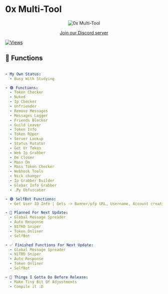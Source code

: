 # 0x Multi-Tool

<p align="center">
  <img src="https://i.ibb.co/6ggk68K/image.png" alt="0x Multi-Tool" />
</p>

<p align="center">
  <a href="https://discord.gg/Jtv8YeH7PN">Join our Discord server</a>
</p>

[![Views](https://komarev.com/ghpvc/?username=johndoe&label=Views)](https://github.com/johndoe/my-awesome-repo)


## 🚀 Functions
```yaml

- My Own Status:
  - Busy With Studying

- 🟢 Functions:
  - Token Checker
  - Nuked
  - Ip Checker
  - Unfriender
  - Remove Messages
  - Messages Logger
  - Friends Blocker
  - Guild Leaver
  - Token Info
  - Token R@per
  - Server Lookup
  - Status Rotator
  - Get Ur Token
  - Web Ip Grabber
  - Dm Closer
  - Mass Dm
  - Mass Token Checker
  - Webhook Tools
  - Nick changer
  - Ip Grabber Builder
  - Globar Info Grabber
  - .Py Obfuscator

- 🟢 SelfBot Functions:
  - Get User ID Info | Gets -> Banner/pfp URL, Username, Account creation date

- 📝 Planned For Next Update:
  - Global Message Spreader
  - Auto Response
  - N1TRO Sniper
  - Token Onliner
  - SelfBot

- ✅ Finished Functions For Next Update:
  - Global Message Spreader
  - N1TRO Sniper
  - Auto Response
  - Token Onliner
  - SelfBot

- 📝 Things I Gotta Do Before Release:
  - Make Tiny Bit Of Adjustments
  - Compile it :D
